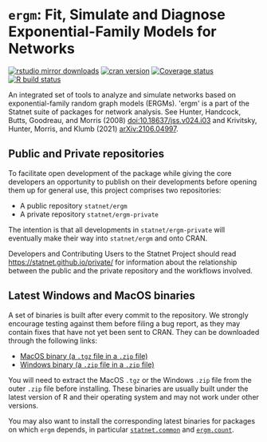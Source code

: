 # `ergm`: Fit, Simulate and Diagnose Exponential-Family Models for Networks

[![rstudio mirror downloads](https://cranlogs.r-pkg.org/badges/ergm?color=2ED968)](https://cranlogs.r-pkg.org/)
[![cran version](https://www.r-pkg.org/badges/version/ergm)](https://cran.r-project.org/package=ergm)
[![Coverage status](https://codecov.io/gh/statnet/ergm/branch/master/graph/badge.svg)](https://codecov.io/github/statnet/ergm?branch=master)
[![R build status](https://github.com/statnet/ergm/workflows/R-CMD-check/badge.svg)](https://github.com/statnet/ergm/actions)

An integrated set of tools to analyze and simulate networks based on exponential-family random graph models (ERGMs). 'ergm' is a part of the Statnet suite of packages for network analysis. See Hunter, Handcock, Butts, Goodreau, and Morris (2008) <doi:10.18637/jss.v024.i03> and Krivitsky, Hunter, Morris, and Klumb (2021) <arXiv:2106.04997>.

## Public and Private repositories

To facilitate open development of the package while giving the core developers an opportunity to publish on their developments before opening them up for general use, this project comprises two repositories:
* A public repository `statnet/ergm`
* A private repository `statnet/ergm-private`

The intention is that all developments in `statnet/ergm-private` will eventually make their way into `statnet/ergm` and onto CRAN.

Developers and Contributing Users to the Statnet Project should read https://statnet.github.io/private/ for information about the relationship between the public and the private repository and the workflows involved.

## Latest Windows and MacOS binaries

A set of binaries is built after every commit to the repository. We strongly encourage testing against them before filing a bug report, as they may contain fixes that have not yet been sent to CRAN. They can be downloaded through the following links:

* [MacOS binary (a `.tgz` file in a `.zip` file)](https://nightly.link/statnet/ergm/workflows/R-CMD-check.yaml/master/macOS-rrelease-binaries.zip)
* [Windows binary (a `.zip` file in a `.zip` file)](https://nightly.link/statnet/ergm/workflows/R-CMD-check.yaml/master/Windows-rrelease-binaries.zip)

You will need to extract the MacOS `.tgz` or the Windows `.zip` file from the outer `.zip` file before installing. These binaries are usually built under the latest version of R and their operating system and may not work under other versions.

You may also want to install the corresponding latest binaries for packages on which `ergm` depends, in particular [`statnet.common`](https://github.com/statnet/statnet.common) and [`ergm.count`](https://github.com/statnet/ergm.count).
